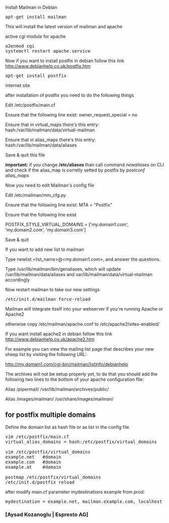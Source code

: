  Install Mailman in Debian

<pre>
apt-get install mailman
</pre>
This will install the latest version of mailman and apache

active cgi module for apache 
<pre>
a2enmod cgi
systemctl restart apache.service
</pre>

Now if you want to install postfix in debian follow this link http://www.debianhelp.co.uk/postfix.htm
<pre>
apt-get install postfix  
</pre>
internet site

after installation of postfix you need to do the following things

Edit /etc/postfix/main.cf

Ensure that the following line exist: owner_request_special = no

Ensure that in virtual_maps there's this entry: hash:/var/lib/mailman/data/virtual-mailman

Ensure that in alias_maps there's this entry: hash:/var/lib/mailman/data/aliases

Save & quit this file

<b>important:</b> 
if you change <b>/etc/aliases </b> than call command <i>newaliases</i> on CLI
and check if the alias_map is corretly setted by postfix by <i>postconf alias_maps</i>

Now you need to edit Mailman's config file

Edit /etc/mailman/mm_cfg.py

Ensure that the following line exist: MTA = "Postfix"

Ensure that the following line exist

POSTFIX_STYLE_VIRTUAL_DOMAINS = ['my.domain1.com', 'my.domain2.com', 'my.domain3.com']

Save & quit

If you want to add new list to mailman

Type newlist <list_name>@<my.domain1.com>, and answer the questions.

Type /usr/lib/mailman/bin/genaliases, which will update /var/lib/mailman/data/aliases and var/lib/mailman/data/virtual-mailman accordingly

Now restart mailman to take our new settings
<pre>
/etc/init.d/mailman force-reload
</pre>
Mailman will integrate itself into your webserver if you're running Apache or Apache2

otherwise copy /etc/mailman/apache.conf to /etc/apache2/sites-enabled/

If you want install apache2 in debian follow this link http://www.debianhelp.co.uk/apache2.htm

For example you can view the mailing list page that describes your new sheep list by visiting the following URL:

http://my.domain1.com/cgi-bin/mailman/listinfo/debianhelp

The archives will not be setup properly yet, to do that you should add the following two lines to the bottom of your apache configuration file:

Alias /pipermail/ /var/lib/mailman/archives/public/

Alias /images/mailman/ /usr/share/images/mailman/

## for postfix multiple domains

Define the domain list as hash file or as list in the config file. 
<pre>
vim /etc/postfix/main.cf
virtual_alias_domains = hash:/etc/postfix/virtual_domains

vim /etc/postfix/virtual_domains
example.net   #domain
example.com   #domain
example.at    #domain

postmap /etc/postfix/virtual_domains
/etc/init.d/postfix reload
</pre>

after modify main.cf parameter mydestinations
example from prod:
<pre>
mydestination = example.net, mailman.example.com, localhost
</pre>


### [Aysad Kozanoglu | Espresto AG] ###
